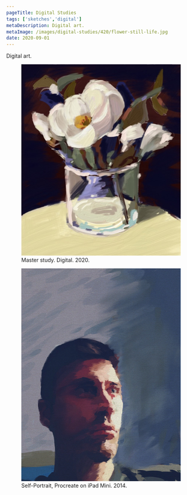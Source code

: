```yaml
---
pageTitle: Digital Studies
tags: ['sketches','digital']
metaDescription: Digital art. 
metaImage: /images/digital-studies/420/flower-still-life.jpg
date: 2020-09-01
---
```

Digital art. 

<figure>
    <img src="/images/digital-studies/640/flower-still-life.jpg" alt="Flower Still LIfe">
    <figcaption>Master study. Digital. 2020.</figcaption>
</figure>

<figure>
    <img src="/images/procreate-self-portraits/640/procreate-self-portrait-2.jpg" alt="Digital self-portrait">
    <figcaption>Self-Portrait, Procreate on iPad Mini. 2014.</figcaption>
</figure>





